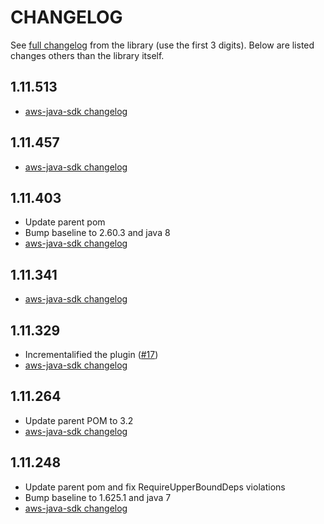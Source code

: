 CHANGELOG
=========

See [full changelog](https://github.com/aws/aws-sdk-java/blob/master/CHANGELOG.md) from the library (use the first 3 digits).
Below are listed changes others than the library itself.

1.11.513
--------
* [aws-java-sdk changelog](https://github.com/aws/aws-sdk-java/blob/master/CHANGELOG.md#111513-2019-03-06)

1.11.457
--------
* [aws-java-sdk changelog](https://github.com/aws/aws-sdk-java/blob/master/CHANGELOG.md#111457-2018-11-27)

1.11.403
--------
* Update parent pom
* Bump baseline to 2.60.3 and java 8
* [aws-java-sdk changelog](https://github.com/aws/aws-sdk-java/blob/master/CHANGELOG.md#111403-2018-09-05)

1.11.341
--------
* [aws-java-sdk changelog](https://github.com/aws/aws-sdk-java/blob/master/CHANGELOG.md#111341-2018-06-04)

1.11.329
-----
* Incrementalified the plugin ([#17](https://github.com/jenkinsci/aws-java-sdk-plugin/pull/17))
* [aws-java-sdk changelog](https://github.com/aws/aws-sdk-java/blob/master/CHANGELOG.md#111329-2018-05-14)

1.11.264
-----
* Update parent POM to 3.2
* [aws-java-sdk changelog](https://github.com/aws/aws-sdk-java/blob/master/CHANGELOG.md#111264-2018-01-15)

1.11.248
-----
* Update parent pom and fix RequireUpperBoundDeps violations
* Bump baseline to 1.625.1 and java 7
* [aws-java-sdk changelog](https://github.com/aws/aws-sdk-java/blob/master/CHANGELOG.md#111248-2017-12-12)
